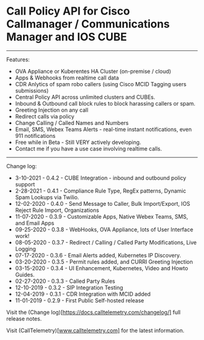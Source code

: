 # Call Policy API for Cisco Callmanager / Communications Manager and IOS CUBE

---
Features:

* OVA Appliance or Kuberentes HA Cluster (on-premise / cloud)
* Apps & Webhooks from realtime call data
* CDR Anlytics of spam robo callers (using Cisco MCID Tagging users submissions)
* Central Policy API across unlimited clusters and CUBEs.
* Inbound & Outbound call block rules to block harassing callers or spam.
* Greeting Injection on any call
* Redirect calls via policy
* Change Calling / Called Names and Numbers
* Email, SMS, Webex Teams Alerts - real-time instant notifications, even 911 notifications
* Free while in Beta -  Still VERY actively developing. 
* Contact me if you have a use case involving realtime calls.

---

Change log:
* 3-10-2021 - 0.4.2 - CUBE Integration - inbound and outbound policy support
* 2-28-2021 - 0.4.1 - Compliance Rule Type, RegEx patterns, Dynamic Spam Lookups via Twilio.
* 12-02-2020 - 0.4.0 - Send Message to Caller, Bulk Import/Export, IOS Reject Rule Import, Organizations
* 11-07-2020 - 0.3.9 - Customizable Apps, Native Webex Teams, SMS, and Email Apps
* 09-25-2020 - 0.3.8 - WebHooks, OVA Appliance, lots of User Interface work!
* 08-05-2020 - 0.3.7 - Redirect / Calling / Called Party Modifications, Live Logging
* 07-17-2020 - 0.3.6 - Email Alerts added, Kubernetes IP Discovery.
* 03-20-2020 - 0.3.5 - Permit rules added, and CURRI Greeting Injection
* 03-15-2020 - 0.3.4 - UI Enhancement, Kubernetes, Video and Howto Guides.
* 02-27-2020 - 0.3.3 - Called Party Rules
* 12-10-2019 - 0.3.2 - SIP Integration Testing
* 12-04-2019 - 0.3.1 - CDR Integration with MCID added
* 11-01-2019 - 0.2.9 - First Public Self-hosted release

Visit the (Change log)[https://docs.calltelemetry.com/changelog/] full release notes.

Visit (CallTelemetry)[www.calltelemetry.com] for the latest information.
